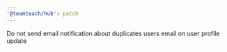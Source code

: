 ```yaml
---
'@teamteach/hub': patch
---
```


Do not send email notification about duplicates users email on user profile update
